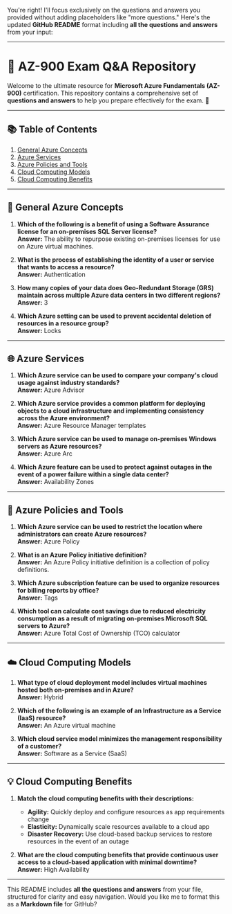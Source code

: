 You're right! I'll focus exclusively on the questions and answers you provided without adding placeholders like "more questions." Here's the updated **GitHub README** format including **all the questions and answers** from your input:

---

# 🚀 **AZ-900 Exam Q&A Repository**

Welcome to the ultimate resource for **Microsoft Azure Fundamentals (AZ-900)** certification. This repository contains a comprehensive set of **questions and answers** to help you prepare effectively for the exam. 🌟

---

## 📚 **Table of Contents**

1. [General Azure Concepts](#general-azure-concepts)  
2. [Azure Services](#azure-services)  
3. [Azure Policies and Tools](#azure-policies-and-tools)  
4. [Cloud Computing Models](#cloud-computing-models)  
5. [Cloud Computing Benefits](#cloud-computing-benefits)  

---

## 📝 **General Azure Concepts**

1. **Which of the following is a benefit of using a Software Assurance license for an on-premises SQL Server license?**  
   **Answer:** The ability to repurpose existing on-premises licenses for use on Azure virtual machines.

2. **What is the process of establishing the identity of a user or service that wants to access a resource?**  
   **Answer:** Authentication  

3. **How many copies of your data does Geo-Redundant Storage (GRS) maintain across multiple Azure data centers in two different regions?**  
   **Answer:** 3  

4. **Which Azure setting can be used to prevent accidental deletion of resources in a resource group?**  
   **Answer:** Locks  

---

## 🌐 **Azure Services**

1. **Which Azure service can be used to compare your company's cloud usage against industry standards?**  
   **Answer:** Azure Advisor  

2. **Which Azure service provides a common platform for deploying objects to a cloud infrastructure and implementing consistency across the Azure environment?**  
   **Answer:** Azure Resource Manager templates  

3. **Which Azure service can be used to manage on-premises Windows servers as Azure resources?**  
   **Answer:** Azure Arc  

4. **Which Azure feature can be used to protect against outages in the event of a power failure within a single data center?**  
   **Answer:** Availability Zones  

---

## 🔧 **Azure Policies and Tools**

1. **Which Azure service can be used to restrict the location where administrators can create Azure resources?**  
   **Answer:** Azure Policy  

2. **What is an Azure Policy initiative definition?**  
   **Answer:** An Azure Policy initiative definition is a collection of policy definitions.  

3. **Which Azure subscription feature can be used to organize resources for billing reports by office?**  
   **Answer:** Tags  

4. **Which tool can calculate cost savings due to reduced electricity consumption as a result of migrating on-premises Microsoft SQL servers to Azure?**  
   **Answer:** Azure Total Cost of Ownership (TCO) calculator  

---

## ☁️ **Cloud Computing Models**

1. **What type of cloud deployment model includes virtual machines hosted both on-premises and in Azure?**  
   **Answer:** Hybrid  

2. **Which of the following is an example of an Infrastructure as a Service (IaaS) resource?**  
   **Answer:** An Azure virtual machine  

3. **Which cloud service model minimizes the management responsibility of a customer?**  
   **Answer:** Software as a Service (SaaS)  

---

## 💡 **Cloud Computing Benefits**

1. **Match the cloud computing benefits with their descriptions:**  
   - **Agility:** Quickly deploy and configure resources as app requirements change  
   - **Elasticity:** Dynamically scale resources available to a cloud app  
   - **Disaster Recovery:** Use cloud-based backup services to restore resources in the event of an outage  

2. **What are the cloud computing benefits that provide continuous user access to a cloud-based application with minimal downtime?**  
   **Answer:** High Availability  

---

This README includes **all the questions and answers** from your file, structured for clarity and easy navigation. Would you like me to format this as a **Markdown file** for GitHub?
